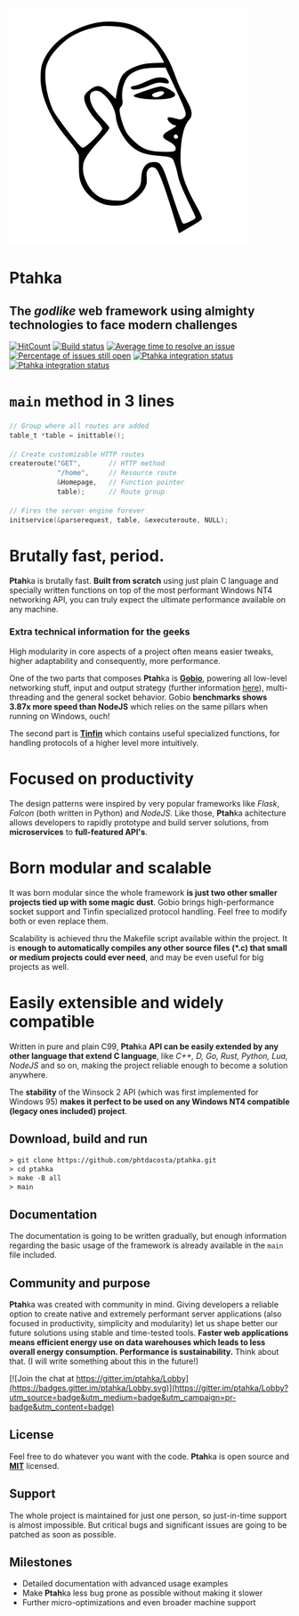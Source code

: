 ![Ptahka logo](docs/res/logo.svg)
# **Ptah**ka
## **The *godlike* web framework** using almighty technologies to face modern challenges
[![HitCount](http://hits.dwyl.io/phtdacosta/ptahka.svg)](http://hits.dwyl.io/phtdacosta/ptahka)
[![Build status](https://ci.appveyor.com/api/projects/status/byeaerrdevtkwtfo/branch/master?svg=true)](https://ci.appveyor.com/project/phtdacosta/ptahka/branch/master) [![Average time to resolve an issue](http://isitmaintained.com/badge/resolution/phtdacosta/ptahka.svg)](http://isitmaintained.com/project/phtdacosta/ptahka "Average time to resolve an issue")
[![Percentage of issues still open](http://isitmaintained.com/badge/open/phtdacosta/ptahka.svg)](http://isitmaintained.com/project/phtdacosta/ptahka "Percentage of issues still open")
[![Ptahka integration status](https://img.shields.io/badge/Windows-supported-brightgreen.svg)](https://github.com/phtdacosta/ptahka "Ptahka integration status")
[![Ptahka integration status](https://img.shields.io/badge/Unix-unsupported-red.svg)](https://github.com/phtdacosta/ptahka "Ptahka integration status")

# `main` method in **3 lines**
```c
// Group where all routes are added
table_t *table = inittable();

// Create customizable HTTP routes 
createroute("GET",       // HTTP method
            "/home",     // Resource route
            &Homepage,   // Function pointer
            table);      // Route group

// Fires the server engine forever
initservice(&parserequest, table, &executeroute, NULL);
``` 

# **Brutally fast**, period.
**Ptah**ka is brutally fast. **Built from scratch** using just plain C language and specially written functions on top of the most performant Windows NT4 networking API, you can truly expect the ultimate performance available on any machine.
### Extra technical information for the geeks
High modularity in core aspects of a project often means easier tweaks, higher adaptability and consequently, more performance.

One of the two parts that composes **Ptah**ka is **[Gobio](https://github.com/phtdacosta/gobio)**, powering all low-level networking stuff, input and output strategy (further information [here](https://tangentsoft.net/wskfaq/articles/io-strategies.html)), multi-threading and the general socket behavior. Gobio **benchmarks shows 3.87x more speed than NodeJS** which relies on the same pillars when running on Windows, ouch!

The second part is **[Tinfin](https://github.com/phtdacosta/tinfin)** which contains useful specialized functions, for handling protocols of a higher level more intuitively.
# Focused on **productivity**
The design patterns were inspired by very popular frameworks like *Flask*, *Falcon* (both written in Python) and *NodeJS*. Like those, **Ptah**ka achitecture allows developers to rapidly prototype and build server solutions, from **microservices** to **full-featured API's**.
# Born **modular** and **scalable**
It was born modular since the whole framework **is just two other smaller projects tied up with some magic dust**. Gobio brings high-performance socket support and Tinfin specialized protocol handling. Feel free to modify both or even replace them.

Scalability is achieved thru the Makefile script available within the project. It is **enough to automatically compiles any other source files (*.c) that small or medium projects could ever need**, and may be even useful for big projects as well.
# Easily **extensible** and widely **compatible**
Written in pure and plain C99, **Ptah**ka **API can be easily extended by any other language that extend C language**, like *C++, D, Go, Rust, Python, Lua, NodeJS* and so on, making the project reliable enough to become a solution anywhere.

The **stability** of the Winsock 2 API (which was first implemented for Windows 95) **makes it perfect to be used on any Windows NT4 compatible (legacy ones included) project**.
## Download, build and run
```
> git clone https://github.com/phtdacosta/ptahka.git
> cd ptahka
> make -B all
> main
```
## Documentation
The documentation is going to be written gradually, but enough information regarding the basic usage of the framework is already available in the `main` file included.
## Community and purpose
**Ptah**ka was created with community in mind. Giving developers a reliable option to create native and extremely performant server applications (also focused in productivity, simplicity and modularity) let us shape better our future solutions using stable and time-tested tools. **Faster web applications means efficient energy use on data warehouses which leads to less overall energy consumption. Performance is sustainability.** Think about that. (I will write something about this in the future!)

[![Join the chat at https://gitter.im/ptahka/Lobby](https://badges.gitter.im/ptahka/Lobby.svg)](https://gitter.im/ptahka/Lobby?utm_source=badge&utm_medium=badge&utm_campaign=pr-badge&utm_content=badge)
## License
Feel free to do whatever you want with the code. **Ptah**ka is open source and [**MIT**](https://github.com/phtdacosta/ptahka/blob/master/LICENSE) licensed.
## Support
The whole project is maintained for just one person, so just-in-time support is almost impossible. But critical bugs and significant issues are going to be patched as soon as possible.
## Milestones
* Detailed documentation with advanced usage examples
* Make **Ptah**ka less bug prone as possible without making it slower
* Further micro-optimizations and even broader machine support